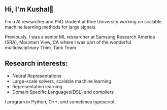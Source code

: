 ## Hi, I'm Kushal👋

<!--
**kushalvyas/kushalvyas** is a ✨ _special_ ✨ repository because its `README.md` (this file) appears on your GitHub profile.

Here are some ideas to get you started:

- 🔭 I’m currently working on ...
- 🌱 I’m currently learning ...
- 👯 I’m looking to collaborate on ...
- 🤔 I’m looking for help with ...
- 💬 Ask me about ...
- 📫 How to reach me: ...
- 😄 Pronouns: ...
- ⚡ Fun fact: ...
-->

I'm a AI researcher and PhD student at Rice University working on scalable machine learning methods for large signals. 

Previously, I was a senior ML researcher at Samsung Research America (SRA), Mountain View, CA where I was part of the wonderful multidisciplinary Think Tank Team

## Research interests:
- Neural Representations
- Large-scale solvers, scalable machine learning
- Representation learning
- Domain Specific Languages(DSL) and compilers

I program in Python, C++, and sometimes typescript. 
